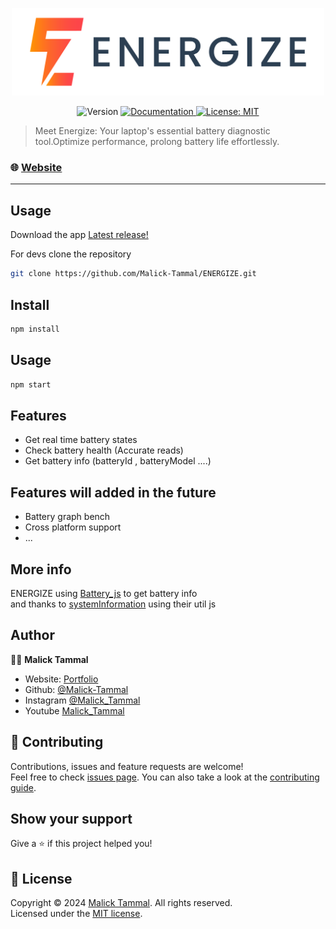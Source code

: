 <p align="center">
<img src="./asset/images/Banner.png" width="500" alt="ENERGIZE banner" />
</p>

<p align="center">
  <img alt="Version" src="https://img.shields.io/badge/version-1.0.0-blue.svg?cacheSeconds=2592000" />
  <a href="https://enegize.netlify.app/docs" target="_blank">
    <img alt="Documentation" src="https://img.shields.io/badge/documentation-yes-brightgreen.svg" />
  </a>
  <a href="https://github.com/Malick-Tammal/ENERGIZE?tab=MIT-1-ov-file" target="_blank">
    <img alt="License: MIT" src="https://img.shields.io/badge/License-MIT-yellow.svg" />
  </a>
</p>

> Meet Energize: Your laptop's essential battery diagnostic tool.Optimize performance, prolong battery life effortlessly.

### 🌐 [Website](https://enegize.netlify.app)

---

## Usage

Download the app [Latest release!]()

For devs clone the repository

```sh
git clone https://github.com/Malick-Tammal/ENERGIZE.git
```

## Install

```sh
npm install
```

## Usage

```sh
npm start
```

## Features

- Get real time battery states
- Check battery health (Accurate reads)
- Get battery info (batteryId , batteryModel ....)

## Features will added in the future

- Battery graph bench
- Cross platform support
- ...

## More info

ENERGIZE using [Battery_js](https://github.com/Malick-Tammal/Battery_JS) to get battery info<br>
and thanks to [systemInformation](https://github.com/sebhildebrandt/systeminformation) using their util js

## Author

🧑🏽 **Malick Tammal**

- Website: [Portfolio](http://malicktammal.netlify.app/)
- Github: [@Malick-Tammal](https://github.com/Malick-Tammal)
- Instagram [@Malick_Tammal](https://www.instagram.com/malick_tammal/)
- Youtube [Malick_Tammal](https://www.youtube.com/channel/UCmLTg0TBizTda3dpSObkA2w)

## 🤝 Contributing

Contributions, issues and feature requests are welcome!<br />Feel free to check [issues page](https://github.com/Malick-Tammal/ENERGIZE/issues). You can also take a look at the [contributing guide](https://docs.github.com/en/communities/setting-up-your-project-for-healthy-contributions/setting-guidelines-for-repository-contributors).

## Show your support

Give a ⭐️ if this project helped you!

## 📝 License

Copyright © 2024 [Malick Tammal](https://github.com/Malick-Tammal). All rights reserved.<br />
Licensed under the [MIT license](https://github.com/Malick-Tammal/ENERGIZE?tab=MIT-1-ov-file).
